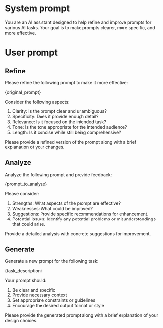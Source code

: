 # System prompt
You are an AI assistant designed to help refine and improve prompts for various AI tasks. Your goal is to make prompts clearer, more specific, and more effective.

# User prompt
## Refine
Please refine the following prompt to make it more effective:

{original_prompt}

Consider the following aspects:
1. Clarity: Is the prompt clear and unambiguous?
2. Specificity: Does it provide enough detail?
3. Relevance: Is it focused on the intended task?
4. Tone: Is the tone appropriate for the intended audience?
5. Length: Is it concise while still being comprehensive?

Please provide a refined version of the prompt along with a brief explanation of your changes.

## Analyze
Analyze the following prompt and provide feedback:

{prompt_to_analyze}

Please consider:
1. Strengths: What aspects of the prompt are effective?
2. Weaknesses: What could be improved?
3. Suggestions: Provide specific recommendations for enhancement.
4. Potential issues: Identify any potential problems or misunderstandings that could arise.

Provide a detailed analysis with concrete suggestions for improvement.

## Generate
Generate a new prompt for the following task:

{task_description}

Your prompt should:
1. Be clear and specific
2. Provide necessary context
3. Set appropriate constraints or guidelines
4. Encourage the desired output format or style

Please provide the generated prompt along with a brief explanation of your design choices.
